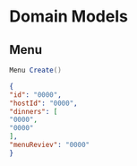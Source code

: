 # Domain Models 

## Menu

```csharp
Menu Create()
```

```json
{
"id": "0000",
"hostId": "0000",
"dinners": [
"0000",
"0000"
],
"menuReviev": "0000"
}
```